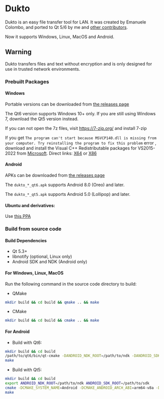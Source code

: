 # Dukto

Dukto is an easy file transfer tool for LAN. It was created by Emanuele Colombo, and ported to Qt 5/6 by me and [other contributors](https://github.com/xuzhen/dukto-qt5/graphs/contributors).

Now it supports Windows, Linux, MacOS and Android.

## Warning
Dukto transfers files and text without encryption and is only designed for use in trusted network environments.

### Prebuilt Packages

#### Windows
Portable versions can be downloaded from [the releases page](https://github.com/xuzhen/dukto-qt5/releases)

The Qt6 version supports Windows 10+ only. If you are still using Windows 7, download the Qt5 version instead.

If you can not open the 7z files, visit https://7-zip.org/ and install 7-zip

If you get `The program can't start because MSVCP140.dll is missing from your computer. Try reinstalling the program to fix this problem` error , download and install the Visual C++ Redistributable packages for VS2015-2022 from [Microsoft](https://learn.microsoft.com/en-US/cpp/windows/latest-supported-vc-redist#visual-studio-2015-2017-2019-and-2022). 
Direct links: [X64](https://aka.ms/vs/17/release/vc_redist.x64.exe) or [X86](https://aka.ms/vs/17/release/vc_redist.x86.exe)


#### Android
APKs can be downloaded from [the releases page](https://github.com/xuzhen/dukto-qt5/releases)

The `dukto_*_qt6.apk` supports Android 8.0 (Oreo) and later.

The `dukto_*_qt5.apk` supports Android 5.0 (Lollipop) and later.

#### Ubuntu and derivatives:
Use [this PPA](https://launchpad.net/~xuzhen666/+archive/ubuntu/dukto) 

### Build from source code


#### Build Dependencies

* Qt 5.3+
* libnotify (optional, Linux only)
* Android SDK and NDK (Android only)

#### For Windows, Linux, MacOS

Run the following command in the source code directory to build:

* QMake 
```sh
mkdir build && cd build && qmake .. && make
```

* CMake 
```sh
mkdir build && cd build && cmake .. && make
```

#### For Android

* Build with Qt6:
```sh
mkdir build && cd build
/path/to/qt6/bin/qt-cmake -DANDROID_NDK_ROOT=/path/to/ndk -DANDROID_SDK_ROOT=/path/to/sdk ..
make
```

* Build with Qt5:
```sh
mkdir build && cd build
export ANDROID_NDK_ROOT=/path/to/ndk ANDROID_SDK_ROOT=/path/to/sdk
cmake -DCMAKE_SYSTEM_NAME=Android -DCMAKE_ANDROID_ARCH_ABI=arm64-v8a -DQT_CMAKE_ROOT=/path/to/qt/cmake ..
make
```
